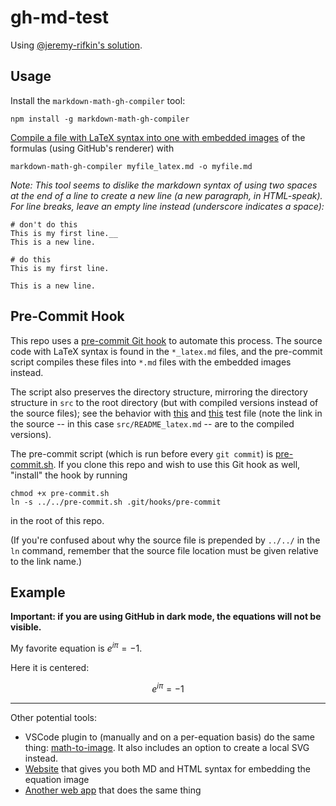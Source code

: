 # gh-md-test

Using [@jeremy-rifkin's solution](https://github.com/jeremy-rifkin/markdown-math-gh-compiler).

## Usage

Install the `markdown-math-gh-compiler` tool:
```
npm install -g markdown-math-gh-compiler
```

[Compile a file with LaTeX syntax into one with embedded images](https://gist.github.com/a-rodin/fef3f543412d6e1ec5b6cf55bf197d7b) of the formulas (using GitHub's renderer) with
```
markdown-math-gh-compiler myfile_latex.md -o myfile.md
```

_Note: This tool seems to dislike the markdown syntax of using two spaces at the end of a line to create a new line (a new paragraph, in HTML-speak). For line breaks, leave an empty line instead (underscore indicates a space):_
```
# don't do this
This is my first line.__
This is a new line.

# do this
This is my first line.

This is a new line.
```

## Pre-Commit Hook
This repo uses a [pre-commit Git hook](https://githooks.com/) to automate this process. The source code with LaTeX syntax is found in the `*_latex.md` files, and the pre-commit script compiles these files into `*.md` files with the embedded images instead.

The script also preserves the directory structure, mirroring the directory structure in `src` to the root directory (but with compiled versions instead of the source files); see the behavior with [this](dir/test.md) and [this](dir/dir2/test2.md) test file (note the link in the source -- in this case `src/README_latex.md` -- are to the compiled versions).

The pre-commit script (which is run before every `git commit`) is [pre-commit.sh](pre-commit.sh). If you clone this repo and wish to use this Git hook as well, "install" the hook by running
```
chmod +x pre-commit.sh
ln -s ../../pre-commit.sh .git/hooks/pre-commit
```
in the root of this repo.   

(If you're confused about why the source file is prepended by `../../` in the `ln` command, remember that the source file location must be given relative to the link name.)

## Example

**Important: if you are using GitHub in dark mode, the equations will not be visible.**

My favorite equation is $e^{i\pi} = -1$.

Here it is centered:

$$e^{i\pi} = -1$$

<hr/>

Other potential tools:
- VSCode plugin to (manually and on a per-equation basis) do the same thing: [math-to-image](https://marketplace.visualstudio.com/items?itemName=MeowTeam.vscode-math-to-image). It also includes an option to create a local SVG instead.
- [Website](https://md-math.netlify.app/) that gives you both MD and HTML syntax for embedding the equation image
- [Another web app](https://tex-image-link-generator.herokuapp.com/) that does the same thing